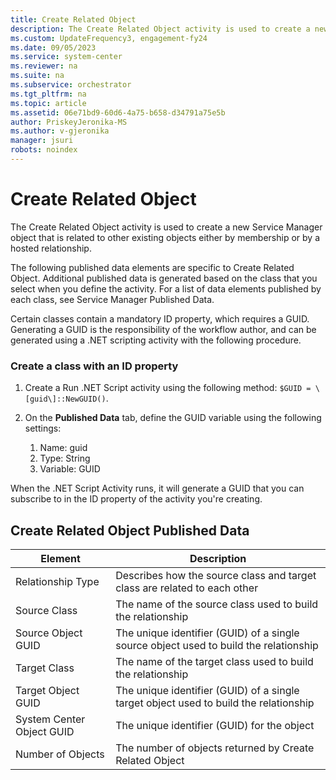 ```yaml
---
title: Create Related Object
description: The Create Related Object activity is used to create a new Service Manager object that is related to other existing objects either by membership or by a hosted relationship.
ms.custom: UpdateFrequency3, engagement-fy24
ms.date: 09/05/2023
ms.service: system-center
ms.reviewer: na
ms.suite: na
ms.subservice: orchestrator
ms.tgt_pltfrm: na
ms.topic: article
ms.assetid: 06e71bd9-60d6-4a75-b658-d34791a75e5b
author: PriskeyJeronika-MS
ms.author: v-gjeronika
manager: jsuri
robots: noindex
---
```

# Create Related Object



The Create Related Object activity is used to create a new Service Manager object that is related to other existing objects either by membership or by a hosted relationship.

The following published data elements are specific to Create Related Object. Additional published data is generated based on the class that you select when you define the activity. For a list of data elements published by each class, see Service Manager Published Data.

Certain classes contain a mandatory ID property, which requires a GUID. Generating a GUID is the responsibility of the workflow author, and can be generated using a .NET scripting activity with the following procedure.

### Create a class with an ID property

1.  Create a Run .NET Script activity using the following method: `$GUID = \[guid\]::NewGUID()`.

2.  On the **Published Data** tab, define the GUID variable using the following settings:
    1. Name: guid
    2. Type: String
    3. Variable: GUID

When the .NET Script Activity runs, it will generate a GUID that you can subscribe to in the ID property of the activity you're creating.

## Create Related Object Published Data

| Element   | Description   |
|---------------------------|---------------------------------------------------------------------------------------|
| Relationship Type   | Describes how the source class and target class are related to each other   |
| Source Class   | The name of the source class used to build the relationship   |
| Source Object GUID   | The unique identifier (GUID) of a single source object used to build the relationship |
| Target Class   | The name of the target class used to build the relationship   |
| Target Object GUID   | The unique identifier (GUID) of a single target object used to build the relationship |
| System Center Object GUID | The unique identifier (GUID) for the object   |
| Number of Objects   | The number of objects returned by Create Related Object   |
